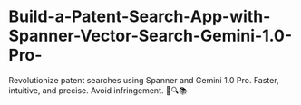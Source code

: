 # Build-a-Patent-Search-App-with-Spanner-Vector-Search-Gemini-1.0-Pro-
Revolutionize patent searches using Spanner and Gemini 1.0 Pro. Faster, intuitive, and precise. Avoid infringement. 🚀🔍📚
